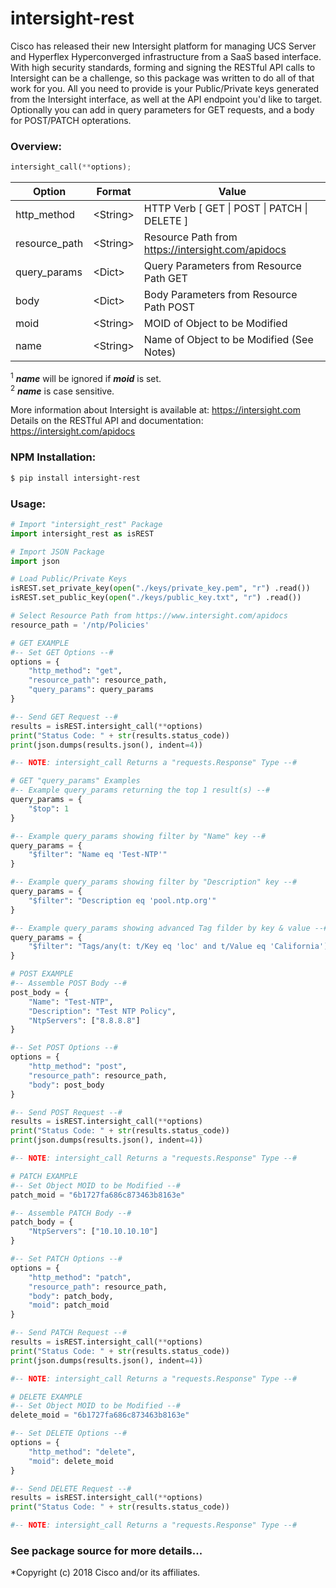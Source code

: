 # intersight-rest

Cisco has released their new Intersight platform for managing UCS Server and Hyperflex Hyperconverged infrastructure from a SaaS based interface. With high security standards, forming and signing the RESTful API calls to Intersight can be a challenge, so this package was written to do all of that work for you. All you need to provide is your Public/Private keys generated from the Intersight interface, as well at the API endpoint you'd like to target. Optionally you can add in query parameters for GET requests, and a body for POST/PATCH opterations.  

### **Overview:**
```py
intersight_call(**options);
```

| Option | Format | Value |
| ------ | ------ | ------ |
| http_method | &lt;String&gt; | HTTP Verb [ GET \| POST \| PATCH \| DELETE ] |
| resource_path | &lt;String&gt; | Resource Path from https://intersight.com/apidocs |
| query_params | &lt;Dict&gt; | Query Parameters from Resource Path GET |
| body | &lt;Dict&gt; | Body Parameters from Resource Path POST|
| moid | &lt;String&gt; | MOID of Object to be Modified |
| name | &lt;String&gt; | Name of Object to be Modified (See Notes) |

<sup>1</sup> ***name*** will be ignored if ***moid*** is set.  
<sup>2</sup> ***name*** is case sensitive.  

More information about Intersight is available at: https://intersight.com  
Details on the RESTful API and documentation: https://intersight.com/apidocs  

### **NPM Installation:**

```sh
$ pip install intersight-rest
```

### **Usage:**

```py
# Import "intersight_rest" Package
import intersight_rest as isREST

# Import JSON Package
import json

# Load Public/Private Keys
isREST.set_private_key(open("./keys/private_key.pem", "r") .read())
isREST.set_public_key(open("./keys/public_key.txt", "r") .read())

# Select Resource Path from https://www.intersight.com/apidocs
resource_path = '/ntp/Policies'

# GET EXAMPLE
#-- Set GET Options --#
options = {
    "http_method": "get",
    "resource_path": resource_path,
    "query_params": query_params
}

#-- Send GET Request --#
results = isREST.intersight_call(**options)
print("Status Code: " + str(results.status_code))
print(json.dumps(results.json(), indent=4))

#-- NOTE: intersight_call Returns a "requests.Response" Type --#

# GET "query_params" Examples
#-- Example query_params returning the top 1 result(s) --#
query_params = {
    "$top": 1
}

#-- Example query_params showing filter by "Name" key --#
query_params = {
    "$filter": "Name eq 'Test-NTP'"
}

#-- Example query_params showing filter by "Description" key --#
query_params = {
    "$filter": "Description eq 'pool.ntp.org'"
}

#-- Example query_params showing advanced Tag filder by key & value --#
query_params = {
    "$filter": "Tags/any(t: t/Key eq 'loc' and t/Value eq 'California')"
}

# POST EXAMPLE
#-- Assemble POST Body --#
post_body = {
    "Name": "Test-NTP",
    "Description": "Test NTP Policy",
    "NtpServers": ["8.8.8.8"]
}

#-- Set POST Options --#
options = {
    "http_method": "post",
    "resource_path": resource_path,
    "body": post_body
}

#-- Send POST Request --#
results = isREST.intersight_call(**options)
print("Status Code: " + str(results.status_code))
print(json.dumps(results.json(), indent=4))

#-- NOTE: intersight_call Returns a "requests.Response" Type --#

# PATCH EXAMPLE
#-- Set Object MOID to be Modified --#
patch_moid = "6b1727fa686c873463b8163e"

#-- Assemble PATCH Body --#
patch_body = {
    "NtpServers": ["10.10.10.10"]
}

#-- Set PATCH Options --#
options = {
    "http_method": "patch",
    "resource_path": resource_path,
    "body": patch_body,
    "moid": patch_moid
}

#-- Send PATCH Request --#
results = isREST.intersight_call(**options)
print("Status Code: " + str(results.status_code))
print(json.dumps(results.json(), indent=4))

#-- NOTE: intersight_call Returns a "requests.Response" Type --#

# DELETE EXAMPLE
#-- Set Object MOID to be Modified --#
delete_moid = "6b1727fa686c873463b8163e"

#-- Set DELETE Options --#
options = {
    "http_method": "delete",
    "moid": delete_moid
}

#-- Send DELETE Request --#
results = isREST.intersight_call(**options)
print("Status Code: " + str(results.status_code))

#-- NOTE: intersight_call Returns a "requests.Response" Type --#
```

### See package source for more details...

*Copyright (c) 2018 Cisco and/or its affiliates.

